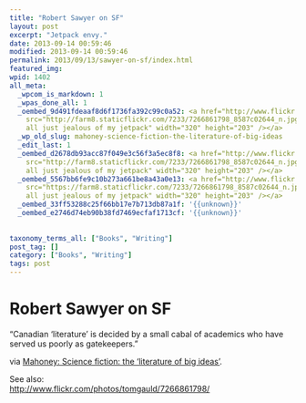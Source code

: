 ```yaml
---
title: "Robert Sawyer on SF"
layout: post
excerpt: "Jetpack envy."
date: 2013-09-14 00:59:46
modified: 2013-09-14 00:59:46
permalink: 2013/09/13/sawyer-on-sf/index.html
featured_img: 
wpid: 1402
all_meta: 
  _wpcom_is_markdown: 1
  _wpas_done_all: 1
  _oembed_9d491fdeaaf8d6f1736fa392c99c0a52: <a href="http://www.flickr.com/photos/tomgauld/7266861798//p"><img
    src="http://farm8.staticflickr.com/7233/7266861798_8587c02644_n.jpg" alt="You&#039;re
    all just jealous of my jetpack" width="320" height="203" /></a>
  _wp_old_slug: mahoney-science-fiction-the-literature-of-big-ideas
  _edit_last: 1
  _oembed_d2678db93acc87f049e3c56f3a5ec8f8: <a href="http://www.flickr.com/photos/tomgauld/7266861798//p"><img
    src="http://farm8.staticflickr.com/7233/7266861798_8587c02644_n.jpg" alt="You&#039;re
    all just jealous of my jetpack" width="320" height="203" /></a>
  _oembed_5567bb6fe9c10b273a661be8a43a0e13: <a href="http://www.flickr.com/photos/tomgauld/7266861798/"><img
    src="https://farm8.staticflickr.com/7233/7266861798_8587c02644_n.jpg" alt="You&#039;re
    all just jealous of my jetpack" width="320" height="203" /></a>
  _oembed_33ff53288c25f66bb17e7b713db87a1f: '{{unknown}}'
  _oembed_e2746d74eb90b38fd7469ecfaf1713cf: '{{unknown}}'
  
  
taxonomy_terms_all: ["Books", "Writing"]
post_tag: []
category: ["Books", "Writing"]
tags: post
---
```


# Robert Sawyer on SF

“Canadian ‘literature’ is decided by a small cabal of academics who have served us poorly as gatekeepers.”

via [Mahoney: Science fiction: the ‘literature of big ideas’](http://www.thespec.com/news-story/4079451-science-fiction-the-literature-of-big-ideas-/).

See also:  
http://www.flickr.com/photos/tomgauld/7266861798/